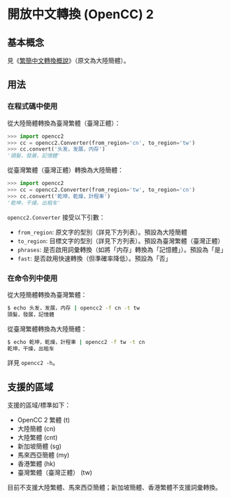 # 開放中文轉換 (OpenCC) 2

## 基本概念

見《[繁簡中文轉換概說](https://zhuanlan.zhihu.com/p/104314323)》（原文為大陸簡體）。

## 用法

### 在程式碼中使用

從大陸簡體轉換為臺灣繁體（臺灣正體）：

```python
>>> import opencc2
>>> cc = opencc2.Converter(from_region='cn', to_region='tw')
>>> cc.convert('头发，发展，内存')
'頭髮，發展，記憶體'
```

從臺灣繁體（臺灣正體）轉換為大陸簡體：

```python
>>> import opencc2
>>> cc = opencc2.Converter(from_region='tw', to_region='cn')
>>> cc.convert('乾坤，乾燥，計程車')
'乾坤，干燥，出租车'
```

`opencc2.Converter` 接受以下引數：

* `from_region`: 原文字的型別（詳見下方列表）。預設為大陸簡體
* `to_region`: 目標文字的型別（詳見下方列表）。預設為臺灣繁體（臺灣正體）
* `phrases`: 是否啟用詞彙轉換（如將「<span lang="zh-CN">内存</span>」轉換為「<span lang="zh-TW">記憶體</span>」）。預設為「是」
* `fast`: 是否啟用快速轉換（但準確率降低）。預設為「否」

### 在命令列中使用

從大陸簡體轉換為臺灣繁體：

```sh
$ echo 头发，发展，内存 | opencc2 -f cn -t tw
頭髮，發展，記憶體
```

從臺灣繁體轉換為大陸簡體：

```sh
$ echo 乾坤，乾燥，計程車 | opencc2 -f tw -t cn
乾坤，干燥，出租车
```

詳見 `opencc2 -h`。

## 支援的區域

支援的區域/標準如下：

* OpenCC 2 繁體 (t)
* 大陸簡體 (cn)
* 大陸繁體 (cnt)
* 新加坡簡體 (sg)
* 馬來西亞簡體 (my)
* 香港繁體 (hk)
* 臺灣繁體（臺灣正體） (tw)

目前不支援大陸繁體、馬來西亞簡體；新加坡簡體、香港繁體不支援詞彙轉換。
